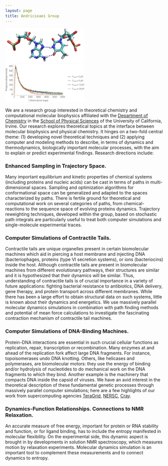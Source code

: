 ```yaml
---
layout: page
title: Andricioaei Group
---
```



<div class="row">
 <div class="column">
   <img src="/img/DNA-HG.jpg" style="width:50%">
 </div>
 <div class="column">
   <img src="/img/gianmarc.jpeg" style="width:50%">
 </div>
</div> 

We are a research group interested in theoretical chemistry and computational molecular biophysics affiliated 
with the [Department of Chemistry](https://www.chem.uci.edu/) in the [School of Physical Sciences](https://ps.uci.edu/) of the University of California, Irvine.
Our research explores theoretical topics at the interface between molecular biophysics and physical chemistry. 
It hinges on a two-fold central theme: 
(1) developing novel theoretical techniques and 
(2) applying computer and modeling methods to describe, in terms of dynamics and thermodynamics, biologically important 
molecular processes, with the aim to explain or predict experimental findings. Research directions include:

### Enhanced Sampling in Trajectory Space.
Many important equilibrium and kinetic properties of chemical systems (including proteins and nucleic acids) can be cast in terms of paths in multi-dimensional spaces. Sampling and optimization algorithms for conformational space can be generalized and adapted to the spaces characterized by paths. There is fertile ground for theoretical and computational work on several categories of paths, from chemical-reactions to the sequence space of evolving proteins dynamics. Trajectory reweighting techniques, developed within the group, based on stochastic path integrals are particularly useful to treat both computer simulations and single-molecule experimental traces.

### Computer Simulations of Contractile Tails.
Contractile tails are unique organelles present in certain biomolecular machines which aid in piercing a host membrane and injecting DNA (bacteriophages, proteins (type VI secretion systems), or ions (bacteriocins) inside the host. Although contractile tails are present in biomolecular machines from different evolutionary pathways, their structures are similar and it is hypothesized that their dynamics will be similar. Thus, understanding of contractile tails is of crucial importance in a variety of future applications: fighting bacterial resistance to antibiotics, DNA delivery, gene therapy, and protein transport across different membranes. While there has been a large effort to obtain structural data on such systems, little is known about their dynamics and energetics. We use massively parallel molecular dynamics simulations in combination with path finding methods and potential of mean force calculations to investigate the fascinating contraction mechanism of contractile tail machines.

### Computer Simulations of DNA-Binding Machines.
Protein-DNA interactions are essential in such crucial cellular functions as replication, repair, transcription or recombination. Many enzymes at and ahead of the replication fork affect large DNA fragments. For instance, topoisomerases undo DNA knotting. Others, like helicases and polymerases, are biomolecular motors: they use the energy of binding and/or hydrolysis of nucleotides to do mechanical work on the DNA fragments to which they bind. Another example is the machinery that compacts DNA inside the capsid of viruses. We have an avid interest in the theoretical description of these fundamental genetic processes through massively parallel computer simulations; here are a few highlights of our work from supercomputing agencies [TeraGrid](http://www.tacc.utexas.edu/feature_stories/2008/recipes_for_replication.php),
[NERSC](http://www.nersc.gov/news/nerscnews/NERSCNews_2008_03.pdf), [Cray](http://www.cray.com/Assets/PDF/successstories/DNA_nanoparticles.pdf).

### Dynamics-Function Relationships. Connections to NMR Relaxation.
An accurate measure of free energy, important for protein or RNA stability and function, or for ligand binding, has to include the entropy manifested in molecular flexibility. On the experimental side, this dynamic aspect is brought in by developments in solution NMR spectroscopy, which measures motion by relaxation experiments. Molecular dynamics simulation is an important tool to complement these measurements and to connect dynamics to entropy.

